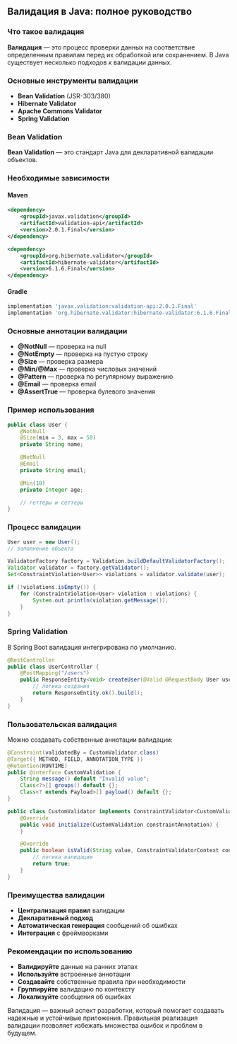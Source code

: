 ## Валидация в Java: полное руководство

### Что такое валидация

**Валидация** — это процесс проверки данных на соответствие определенным правилам перед их обработкой или сохранением. В Java существует несколько подходов к валидации данных.

### Основные инструменты валидации

* **Bean Validation** (JSR-303/380)
* **Hibernate Validator**
* **Apache Commons Validator**
* **Spring Validation**

### Bean Validation

**Bean Validation** — это стандарт Java для декларативной валидации объектов.

### Необходимые зависимости

#### Maven

```xml
<dependency>
    <groupId>javax.validation</groupId>
    <artifactId>validation-api</artifactId>
    <version>2.0.1.Final</version>
</dependency>

<dependency>
    <groupId>org.hibernate.validator</groupId>
    <artifactId>hibernate-validator</artifactId>
    <version>6.1.6.Final</version>
</dependency>
```

#### Gradle

```groovy
implementation 'javax.validation:validation-api:2.0.1.Final'
implementation 'org.hibernate.validator:hibernate-validator:6.1.6.Final'
```

### Основные аннотации валидации

* **@NotNull** — проверка на null
* **@NotEmpty** — проверка на пустую строку
* **@Size** — проверка размера
* **@Min/@Max** — проверка числовых значений
* **@Pattern** — проверка по регулярному выражению
* **@Email** — проверка email
* **@AssertTrue** — проверка булевого значения

### Пример использования

```java
public class User {
    @NotNull
    @Size(min = 3, max = 50)
    private String name;

    @NotNull
    @Email
    private String email;

    @Min(18)
    private Integer age;

    // геттеры и сеттеры
}
```

### Процесс валидации

```java
User user = new User();
// заполнение объекта

ValidatorFactory factory = Validation.buildDefaultValidatorFactory();
Validator validator = factory.getValidator();
Set<ConstraintViolation<User>> violations = validator.validate(user);

if (!violations.isEmpty()) {
    for (ConstraintViolation<User> violation : violations) {
        System.out.println(violation.getMessage());
    }
}
```

### Spring Validation

В Spring Boot валидация интегрирована по умолчанию.

```java
@RestController
public class UserController {
    @PostMapping("/users")
    public ResponseEntity<Void> createUser(@Valid @RequestBody User user) {
        // логика создания
        return ResponseEntity.ok().build();
    }
}
```

### Пользовательская валидация

Можно создавать собственные аннотации валидации:

```java
@Constraint(validatedBy = CustomValidator.class)
@Target({ METHOD, FIELD, ANNOTATION_TYPE })
@Retention(RUNTIME)
public @interface CustomValidation {
    String message() default "Invalid value";
    Class<?>[] groups() default {};
    Class<? extends Payload>[] payload() default {};
}

public class CustomValidator implements ConstraintValidator<CustomValidation, String> {
    @Override
    public void initialize(CustomValidation constraintAnnotation) {
    }

    @Override
    public boolean isValid(String value, ConstraintValidatorContext context) {
        // логика валидации
        return true;
    }
}
```

### Преимущества валидации

* **Централизация правил** валидации
* **Декларативный подход**
* **Автоматическая генерация** сообщений об ошибках
* **Интеграция** с фреймворками

### Рекомендации по использованию

* **Валидируйте** данные на ранних этапах
* **Используйте** встроенные аннотации
* **Создавайте** собственные правила при необходимости
* **Группируйте** валидацию по контексту
* **Локализуйте** сообщения об ошибках

Валидация — важный аспект разработки, который помогает создавать надежные и устойчивые приложения. 
Правильная реализация валидации позволяет избежать множества ошибок и проблем в будущем.
